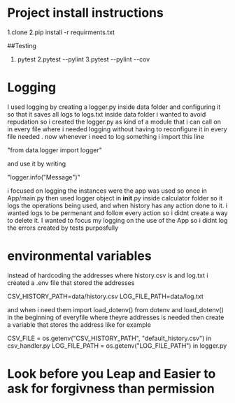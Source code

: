 # Project install instructions

1.clone
2.pip install -r requirments.txt

##Testing
1. pytest
2.pytest --pylint
3.pytest --pylint --cov   

# Logging
I used logging by creating a logger.py inside data folder and configuring it so that it saves all logs to logs.txt inside data folder
i wanted to avoid repudation so i created the logger.py as kind of a module that i can call on in every file where i needed logging without having
to reconfigure it in every file needed . now whenever i need to log something i import this line

"from data.logger import logger"

and use it by writing

"logger.info("Message")"

i focused on logging the instances were the app was used so once in App/main.py then used logger object in __init__.py inside calculator folder so it logs the operations being used, and when history has any action done to it. i wanted logs to be permenant and follow every action so i didnt create a way to delete it. I wanted to focus my logging on the use of the App so i didnt log the errors created by tests purposfully

# environmental variables

instead of hardcoding the addresses where history.csv is and log.txt i created a .env file that stored the addresses

CSV_HISTORY_PATH=data/history.csv
LOG_FILE_PATH=data/log.txt

and when i need them import load_dotenv() from dotenv and load_dotenv() in the beginning of everyfile where theyre addresses is needed then create a variable that stores the address like for example

CSV_FILE = os.getenv("CSV_HISTORY_PATH", "default_history.csv") in csv_handler.py
LOG_FILE_PATH = os.getenv("LOG_FILE_PATH") in logger.py

# Look before you Leap and Easier to ask for forgivness than permission 




